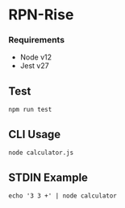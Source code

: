 # RPN-Rise

### Requirements
- Node v12
- Jest v27

## Test
`npm run test`

## CLI Usage
`node calculator.js`

## STDIN Example
`echo '3 3 +' | node calculator`
